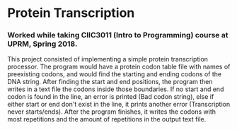 # Protein Transcription
### Worked while taking CIIC3011 (Intro to Programming) course at UPRM, Spring 2018.

This project consisted of implementing a simple protein transcription processor. The program would have a protein codon table file with names of preexisting codons, and would find the starting and ending codons of the DNA string. After finding the start and end positions, the program then writes in a text file the codons inside those boundaries. If no start and end codon is found in the line, an error is printed (Bad codon string), else if either start or end don't exist in the line, it prints another error (Transcription never starts/ends). After the program finishes, it writes the codons with most repetitions and the amount of repetitions in the output text file.
